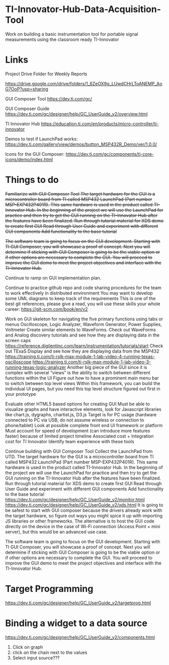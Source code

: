 # TI-Innovator-Hub-Data-Acquisition-Tool
Work on building a basic instrumentation tool for portable signal measurements using the classroom ready TI-Innovator 

# Links
Project Drive Folder for Weekly Reports

https://drive.google.com/drive/folders/1_6ZeOX9q_LUwdCHrLToANEMP_AoG7OoP?usp=sharing

GUI Composer Tool
https://dev.ti.com/gc/

GUI Composer Guide
https://dev.ti.com/gc/designer/help/GC_UserGuide_v2/overview.html

TI Innovator Hub
https://education.ti.com/en/products/micro-controller/ti-innovator

Demos to test if LaunchPad works:
https://dev.ti.com/gallery/view/demos/button_MSP432R_Demo/ver/1.0.0/

Icons for the GUI Composer:
https://dev.ti.com/gc/components/ti-core-icons/demo/index.html

# Things to do
~~Familiarize with GUI Composer Tool
The target hardware for the GUI is a microcontroller board from TI called MSP432 LaunchPad (Part number MSP-EXP432P401R). This same hardware is used in the product called TI-Innovator Hub. In the beginning of the project we will use the LaunchPad for practice and then try to get the GUI running on the TI-Innovator Hub after the features have been finalized.
Run through tutorial material for XDS demo to create first GUI
Read through User Guide and experiment with different GUI components
Add functionality to the base tutorial~~
 
~~The software team is going to focus on the GUI development. Starting with TI GUI Composer, you will showcase a proof of concept. Next you will determine if sticking with GUI Composer is going to be the viable option or if other options are necessary to complete the GUI. You will proceed to improve the GUI demo to meet the project objectives and interface with the TI-Innovator Hub.~~

Continue to ramp on GUI implementation plan.
 
Continue to practice github repo and code sharing procedures for the team to work effectively in distributed environment
You may want to develop some UML diagrams to keep track of the requirements
This is one of the best git references, please give a read, you will use these skills your whole career: https://git-scm.com/book/en/v2
 
Work on GUI skeleton for navigating the five primary functions using tabs or menus
Oscilloscope, Logic Analyzer, Waveform Generator, Power Supplies, Voltmeter
Create similar elements to WaveForms. Check out WaveForms and Analog discovery tutorials and see how they are displaying data in the screen caps https://reference.digilentinc.com/learn/instrumentation/tutorials/start
Check out TExaS Display and see how they are displaying data from the MSP432
https://training.ti.com/ti-rslk-max-module-1-lab-video-4-running-texas-oscilloscope
https://training.ti.com/ti-rslk-max-module-1-lab-video-3-running-texas-logic-analyzer
Another big piece of the GUI since it is complex with several “views” is the ability to switch between different functions within the UI
Figure out how to have a prominent main menu bar to switch between top level views
Within this framework, you can build the individual UI pages, but you need this top level structure figured out first in your prototype
 
Evaluate other HTML5 based options for creating GUI
Must be able to visualize graphs and have interactive elements, look for Javascript libraries like chart.js, dygraphs, chartist.js, D3.js
Target is for PC usage (hardware connected to PC via USB, do not assume wireless or connection to phone/tablet)
Look at possible complete front end UI framework or platform
Must account for speed of development (can introduce more features faster) because of limited project timeline
Associated cost + Integration cost for TI Innovator
Identify team experience with these tools
 
Continue building with GUI Composer Tool
Collect the LaunchPad from UTD. The target hardware for the GUI is a microcontroller board from TI called MSP432 LaunchPad (Part number MSP-EXP432P401R). This same hardware is used in the product called TI-Innovator Hub. In the beginning of the project we will use the LaunchPad for practice and then try to get the GUI running on the TI-Innovator Hub after the features have been finalized.
Run through tutorial material for XDS demo to create first GUI
Read through User Guide and experiment with different GUI components
Add functionality to the base tutorial
https://dev.ti.com/gc/designer/help/GC_UserGuide_v2/monitor.html
https://dev.ti.com/gc/designer/help/GC_UserGuide_v2/xds.html
It is going to be safest to start with GUI composer because the drivers already work with the target hardware, so figure out ways you might spice it up with importing JS libraries or other frameworks. The alternative is to host the GUI code directly on the device in the case of Wi-Fi connection (Access Point + mini server), but this would be an advanced use case.
 
 
 
The software team is going to focus on the GUI development. Starting with TI GUI Composer, you will showcase a proof of concept. Next you will determine if sticking with GUI Composer is going to be the viable option or if other options are necessary to complete the GUI. You will proceed to improve the GUI demo to meet the project objectives and interface with the TI-Innovator Hub.
 
 
# Target Programming
https://dev.ti.com/gc/designer/help/GC_UserGuide_v2/targetprog.html

# Binding a widget to a data source
https://dev.ti.com/gc/designer/help/GC_UserGuide_v2/components.html
1. Click on graph
2. click on the chain next to the values
3. Select input source???


